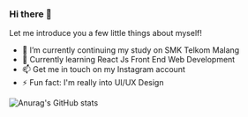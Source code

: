 ### Hi there 👋
Let me introduce you a few little things about myself!

<!-- **RayNanta/RayNanta** is a ✨ _special_ ✨ repository because its `README.md` (this file) appears on your GitHub profile.

Here are some ideas to get you started: -->

- :school_satchel: I’m currently continuing my study on SMK Telkom Malang
- 🌱 Currently learning React Js Front End Web Development
- 📫 Get me in touch on my Instagram account
- ⚡ Fun fact: I'm really into UI/UX Design

![Anurag's GitHub stats](https://github-readme-stats.vercel.app/api?username=RayNanta&show_icons=true&theme=synthwave)


